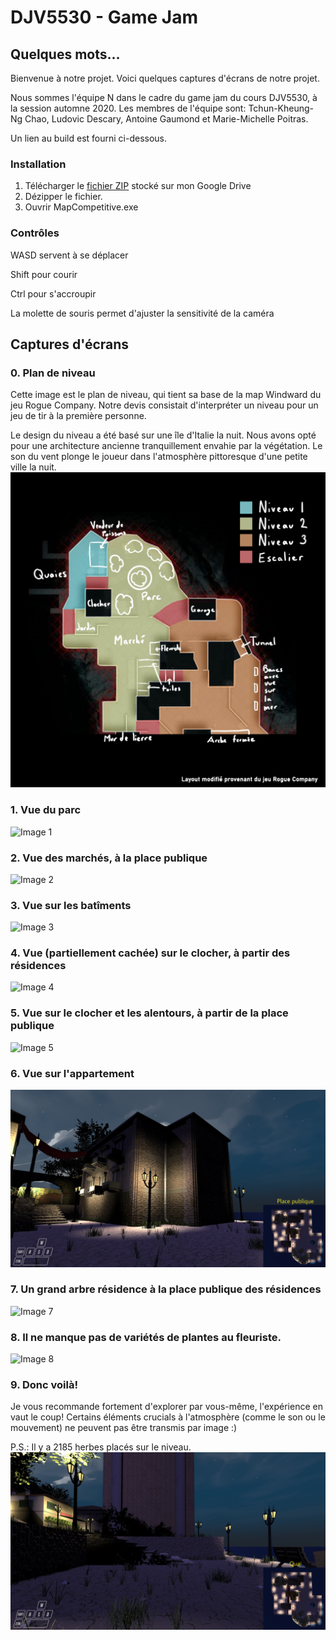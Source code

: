 # DJV5530 - Game Jam

## Quelques mots...

Bienvenue à notre projet. Voici quelques captures d'écrans de notre projet. 

Nous sommes l'équipe N dans le cadre du game jam du cours DJV5530, à la session automne 2020. Les membres de l'équipe sont: Tchun-Kheung-Ng Chao, Ludovic Descary, Antoine Gaumond et Marie-Michelle Poitras.

Un lien au build est fourni ci-dessous. 

### Installation
1. Télécharger le [fichier ZIP](https://drive.google.com/file/d/1BqCHxSPN13Te9PVDdjQvlZgG3tHLJtZK/view?usp=sharing) stocké sur mon Google Drive
2. Dézipper le fichier.
3. Ouvrir MapCompetitive.exe

### Contrôles
WASD servent à se déplacer

Shift pour courir

Ctrl pour s'accroupir

La molette de souris permet d'ajuster la sensitivité de la caméra

## Captures d'écrans

### 0. Plan de niveau
Cette image est le plan de niveau, qui tient sa base de la map Windward du jeu Rogue Company. Notre devis consistait d'interpréter un niveau pour un jeu de tir à la première personne. 

Le design du niveau a été basé sur une île d'Italie la nuit. Nous avons opté pour une architecture ancienne tranquillement envahie par la végétation. Le son du vent plonge le joueur dans l'atmosphère pittoresque d'une petite ville la nuit.
![Image 0](CapturesEcran/0.jpg)

### 1. Vue du parc
![Image 1](CapturesEcran/1.PNG)

### 2. Vue des marchés, à la place publique
![Image 2](CapturesEcran/2.PNG)

### 3. Vue sur les batîments
![Image 3](CapturesEcran/3.PNG)

### 4. Vue (partiellement cachée) sur le clocher, à partir des résidences
![Image 4](CapturesEcran/4.PNG)

### 5. Vue sur le clocher et les alentours, à partir de la place publique
![Image 5](CapturesEcran/5.PNG)

### 6. Vue sur l'appartement
![Image 6](CapturesEcran/6.PNG)

### 7. Un grand arbre résidence à la place publique des résidences
![Image 7](CapturesEcran/7.PNG)

### 8. Il ne manque pas de variétés de plantes au fleuriste.
![Image 8](CapturesEcran/8.PNG)

### 9. Donc voilà! 

Je vous recommande fortement d'explorer par vous-même, l'expérience en vaut le coup! Certains éléments crucials à l'atmosphère (comme le son ou le mouvement) ne peuvent pas être transmis par image :)

P.S.: Il y a 2185 herbes placés sur le niveau.
![Image 9](CapturesEcran/9.PNG)
